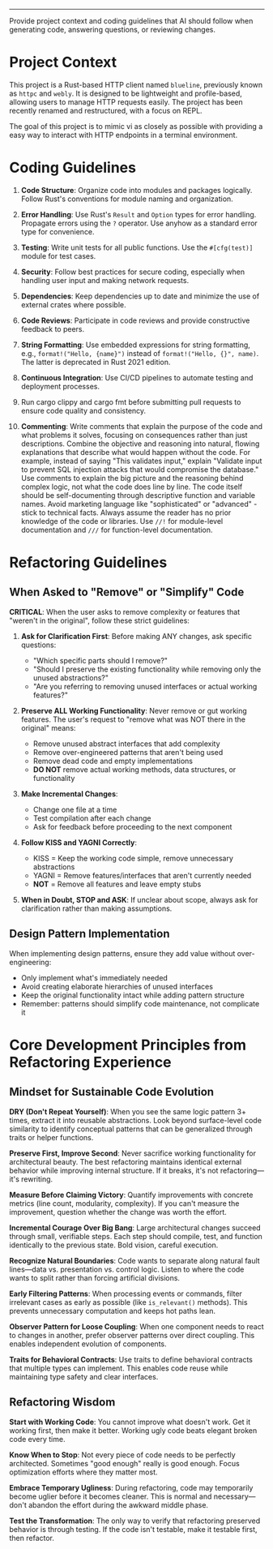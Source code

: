 ---
Provide project context and coding guidelines that AI should follow when generating code, answering questions, or reviewing changes.

# Project Context

This project is a Rust-based HTTP client  named `blueline`, previously known as `httpc` and `webly`. It is designed to be lightweight and profile-based, allowing users to manage HTTP requests easily. The project has been recently renamed and restructured, with a focus on REPL.

The goal of this project is to mimic vi as closely as possible with providing a easy way to interact with HTTP endpoints in a terminal environment. 

# Coding Guidelines

1. **Code Structure**: Organize code into modules and packages logically. Follow Rust's conventions for module naming and organization.

2. **Error Handling**: Use Rust's `Result` and `Option` types for error handling. Propagate errors using the `?` operator. Use anyhow as a standard error type for convenience.

3. **Testing**: Write unit tests for all public functions. Use the `#[cfg(test)]` module for test cases.

4. **Security**: Follow best practices for secure coding, especially when handling user input and making network requests.

5. **Dependencies**: Keep dependencies up to date and minimize the use of external crates where possible.

6. **Code Reviews**: Participate in code reviews and provide constructive feedback to peers.

7. **String Formatting**: Use embedded expressions for string formatting, e.g., `format!("Hello, {name}")` instead of `format!("Hello, {}", name)`. The latter is deprecated in Rust 2021 edition.

8. **Continuous Integration**: Use CI/CD pipelines to automate testing and deployment processes.

9. Run cargo clippy and cargo fmt before submitting pull requests to ensure code quality and consistency.

10. **Commenting**: Write comments that explain the purpose of the code and what problems it solves, focusing on consequences rather than just descriptions. Combine the objective and reasoning into natural, flowing explanations that describe what would happen without the code. For example, instead of saying "This validates input," explain "Validate input to prevent SQL injection attacks that would compromise the database." Use comments to explain the big picture and the reasoning behind complex logic, not what the code does line by line. The code itself should be self-documenting through descriptive function and variable names. Avoid marketing language like "sophisticated" or "advanced" - stick to technical facts. Always assume the reader has no prior knowledge of the code or libraries. Use `//!` for module-level documentation and `///` for function-level documentation.

# Refactoring Guidelines

## When Asked to "Remove" or "Simplify" Code

**CRITICAL**: When the user asks to remove complexity or features that "weren't in the original", follow these strict guidelines:

1. **Ask for Clarification First**: Before making ANY changes, ask specific questions:
   - "Which specific parts should I remove?"
   - "Should I preserve the existing functionality while removing only the unused abstractions?"
   - "Are you referring to removing unused interfaces or actual working features?"

2. **Preserve ALL Working Functionality**: Never remove or gut working features. The user's request to "remove what was NOT there in the original" means:
   - Remove unused abstract interfaces that add complexity
   - Remove over-engineered patterns that aren't being used
   - Remove dead code and empty implementations
   - **DO NOT** remove actual working methods, data structures, or functionality

3. **Make Incremental Changes**: 
   - Change one file at a time
   - Test compilation after each change
   - Ask for feedback before proceeding to the next component

4. **Follow KISS and YAGNI Correctly**:
   - KISS = Keep the working code simple, remove unnecessary abstractions
   - YAGNI = Remove features/interfaces that aren't currently needed
   - **NOT** = Remove all features and leave empty stubs

5. **When in Doubt, STOP and ASK**: If unclear about scope, always ask for clarification rather than making assumptions.

## Design Pattern Implementation

When implementing design patterns, ensure they add value without over-engineering:
- Only implement what's immediately needed
- Avoid creating elaborate hierarchies of unused interfaces
- Keep the original functionality intact while adding pattern structure
- Remember: patterns should simplify code maintenance, not complicate it

# Core Development Principles from Refactoring Experience

## Mindset for Sustainable Code Evolution

**DRY (Don't Repeat Yourself)**: When you see the same logic pattern 3+ times, extract it into reusable abstractions. Look beyond surface-level code similarity to identify conceptual patterns that can be generalized through traits or helper functions.

**Preserve First, Improve Second**: Never sacrifice working functionality for architectural beauty. The best refactoring maintains identical external behavior while improving internal structure. If it breaks, it's not refactoring—it's rewriting.

**Measure Before Claiming Victory**: Quantify improvements with concrete metrics (line count, modularity, complexity). If you can't measure the improvement, question whether the change was worth the effort.

**Incremental Courage Over Big Bang**: Large architectural changes succeed through small, verifiable steps. Each step should compile, test, and function identically to the previous state. Bold vision, careful execution.

**Recognize Natural Boundaries**: Code wants to separate along natural fault lines—data vs. presentation vs. control logic. Listen to where the code wants to split rather than forcing artificial divisions.

**Early Filtering Patterns**: When processing events or commands, filter irrelevant cases as early as possible (like `is_relevant()` methods). This prevents unnecessary computation and keeps hot paths lean.

**Observer Pattern for Loose Coupling**: When one component needs to react to changes in another, prefer observer patterns over direct coupling. This enables independent evolution of components.

**Traits for Behavioral Contracts**: Use traits to define behavioral contracts that multiple types can implement. This enables code reuse while maintaining type safety and clear interfaces.

## Refactoring Wisdom

**Start with Working Code**: You cannot improve what doesn't work. Get it working first, then make it better. Working ugly code beats elegant broken code every time.

**Know When to Stop**: Not every piece of code needs to be perfectly architected. Sometimes "good enough" really is good enough. Focus optimization efforts where they matter most.

**Embrace Temporary Ugliness**: During refactoring, code may temporarily become uglier before it becomes cleaner. This is normal and necessary—don't abandon the effort during the awkward middle phase.

**Test the Transformation**: The only way to verify that refactoring preserved behavior is through testing. If the code isn't testable, make it testable first, then refactor.